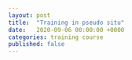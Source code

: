 ```yaml
---
layout: post
title:  "Training in pseudo situ"
date:   2020-09-06 00:00:00 +0000
categories: training course
published: false
---
```


<!--more-->

